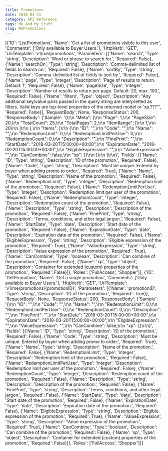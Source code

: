 ```yaml
---
title: Promotions
date: 2018-03-21
category: API Reference
tags: Me And My Stuff
slug: MePromotions
---
```

[{'ID': 'ListPromotions', 'Name': 'Get a list of promotions visible to this user', 'Comments': ['Only available to Buyer Users.'], 'HttpVerb': 'GET', 'UriTemplate': 'v1/me/promotions', 'Parameters': [{'Name': 'search', 'Type': 'string', 'Description': 'Word or phrase to search for.', 'Required': False}, {'Name': 'searchOn', 'Type': 'string', 'Description': 'Comma-delimited list of fields to search on.', 'Required': False}, {'Name': 'sortBy', 'Type': 'string', 'Description': 'Comma-delimited list of fields to sort by.', 'Required': False}, {'Name': 'page', 'Type': 'integer', 'Description': 'Page of results to return. Default: 1', 'Required': False}, {'Name': 'pageSize', 'Type': 'integer', 'Description': 'Number of results to return per page. Default: 20, max: 100.', 'Required': False}, {'Name': 'filters', 'Type': 'object', 'Description': "Any additional key/value pairs passed in the query string are interpretted as filters. Valid keys are top-level properties of the returned model or 'xp.???'", 'Required': False}], 'RequestBody': None, 'ResponseStatus': 200, 'ResponseBody': {'Sample': '{\r\n  "Meta": {\r\n    "Page": 1,\r\n    "PageSize": 20,\r\n    "TotalCount": 25,\r\n    "TotalPages": 2,\r\n    "ItemRange": [\r\n      1,\r\n      20\r\n    ]\r\n  },\r\n  "Items": [\r\n    {\r\n      "ID": "",\r\n      "Code": "",\r\n      "Name": "",\r\n      "RedemptionLimit": 0,\r\n      "RedemptionLimitPerUser": 0,\r\n      "RedemptionCount": 0,\r\n      "Description": "",\r\n      "FinePrint": "",\r\n      "StartDate": "2018-03-20T15:00:00+00:00",\r\n      "ExpirationDate": "2018-03-20T15:00:00+00:00",\r\n      "EligibleExpression": "",\r\n      "ValueExpression": "",\r\n      "CanCombine": false,\r\n      "xp": {}\r\n    }\r\n  ]\r\n}', 'Fields': [{'Name': 'ID', 'Type': 'string', 'Description': 'ID of the promotion.', 'Required': False}, {'Name': 'Code', 'Type': 'string', 'Description': 'Must be unique. Entered by buyer when adding promo to order.', 'Required': True}, {'Name': 'Name', 'Type': 'string', 'Description': 'Name of the promotion.', 'Required': False}, {'Name': 'RedemptionLimit', 'Type': 'integer', 'Description': 'Redemption limit of the promotion.', 'Required': False}, {'Name': 'RedemptionLimitPerUser', 'Type': 'integer', 'Description': 'Redemption limit per user of the promotion.', 'Required': False}, {'Name': 'RedemptionCount', 'Type': 'integer', 'Description': 'Redemption count of the promotion.', 'Required': False}, {'Name': 'Description', 'Type': 'string', 'Description': 'Description of the promotion.', 'Required': False}, {'Name': 'FinePrint', 'Type': 'string', 'Description': 'Terms, conditions, and other legal jargon.', 'Required': False}, {'Name': 'StartDate', 'Type': 'date', 'Description': 'Start date of the promotion.', 'Required': False}, {'Name': 'ExpirationDate', 'Type': 'date', 'Description': 'Expiration date of the promotion.', 'Required': False}, {'Name': 'EligibleExpression', 'Type': 'string', 'Description': 'Eligible expression of the promotion.', 'Required': True}, {'Name': 'ValueExpression', 'Type': 'string', 'Description': 'Value expression of the promotion.', 'Required': True}, {'Name': 'CanCombine', 'Type': 'boolean', 'Description': 'Can combine of the promotion.', 'Required': False}, {'Name': 'xp', 'Type': 'object', 'Description': 'Container for extended (custom) properties of the promotion.', 'Required': False}]}, 'Roles': ['FullAccess', 'Shopper']}, {'ID': 'GetPromotion', 'Name': 'Get a single promotion', 'Comments': ['Only available to Buyer Users.'], 'HttpVerb': 'GET', 'UriTemplate': 'v1/me/promotions/{promotionID}', 'Parameters': [{'Name': 'promotionID', 'Type': 'string', 'Description': 'ID of the promotion.', 'Required': True}], 'RequestBody': None, 'ResponseStatus': 200, 'ResponseBody': {'Sample': '{\r\n  "ID": "",\r\n  "Code": "",\r\n  "Name": "",\r\n  "RedemptionLimit": 0,\r\n  "RedemptionLimitPerUser": 0,\r\n  "RedemptionCount": 0,\r\n  "Description": "",\r\n  "FinePrint": "",\r\n  "StartDate": "2018-03-20T15:00:00+00:00",\r\n  "ExpirationDate": "2018-03-20T15:00:00+00:00",\r\n  "EligibleExpression": "",\r\n  "ValueExpression": "",\r\n  "CanCombine": false,\r\n  "xp": {}\r\n}', 'Fields': [{'Name': 'ID', 'Type': 'string', 'Description': 'ID of the promotion.', 'Required': False}, {'Name': 'Code', 'Type': 'string', 'Description': 'Must be unique. Entered by buyer when adding promo to order.', 'Required': True}, {'Name': 'Name', 'Type': 'string', 'Description': 'Name of the promotion.', 'Required': False}, {'Name': 'RedemptionLimit', 'Type': 'integer', 'Description': 'Redemption limit of the promotion.', 'Required': False}, {'Name': 'RedemptionLimitPerUser', 'Type': 'integer', 'Description': 'Redemption limit per user of the promotion.', 'Required': False}, {'Name': 'RedemptionCount', 'Type': 'integer', 'Description': 'Redemption count of the promotion.', 'Required': False}, {'Name': 'Description', 'Type': 'string', 'Description': 'Description of the promotion.', 'Required': False}, {'Name': 'FinePrint', 'Type': 'string', 'Description': 'Terms, conditions, and other legal jargon.', 'Required': False}, {'Name': 'StartDate', 'Type': 'date', 'Description': 'Start date of the promotion.', 'Required': False}, {'Name': 'ExpirationDate', 'Type': 'date', 'Description': 'Expiration date of the promotion.', 'Required': False}, {'Name': 'EligibleExpression', 'Type': 'string', 'Description': 'Eligible expression of the promotion.', 'Required': True}, {'Name': 'ValueExpression', 'Type': 'string', 'Description': 'Value expression of the promotion.', 'Required': True}, {'Name': 'CanCombine', 'Type': 'boolean', 'Description': 'Can combine of the promotion.', 'Required': False}, {'Name': 'xp', 'Type': 'object', 'Description': 'Container for extended (custom) properties of the promotion.', 'Required': False}]}, 'Roles': ['FullAccess', 'Shopper']}]